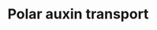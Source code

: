 ---
annotations:
- id: PW:0000103
  parent: regulatory pathway
  type: Pathway Ontology
  value: transport pathway
- id: PW:0000465
  parent: signaling pathway
  type: Pathway Ontology
  value: hormone signaling pathway
authors:
- Pjaiswal
- MaintBot
- Fehrhart
- DeSl
- Teacup
- Mkutmon
- Eweitz
- Egonw
citedin:
- link: PMC4702781
  title: Expression Atlas update—an integrated database of gene and protein expression
    in humans, animals and plants (2016)
description: Polar auxin transport pathway of rice. Even though we have shown a representative
  diagram of influx and efflux proteins on different but adjacent cells, the auxin
  influx and efflux transport proteins when present in the same cell, are often located
  in the plasma membrane of cell's opposite side or on the sides (left/right). All
  the different paralogs of influx and efflux proteins may not be present in the same
  cell. Often their expression and localization is tissue, cell, organ and development
  stage specific. This helps in directing the flow of auxin towards 'auxin maxima'
  sites in plant organs and cells as needed. In some cases auxin can permeate through
  the plasma membrane.
last-edited: 2021-05-21
organisms:
- Oryza sativa
redirect_from:
- /index.php/Pathway:WP2940
- /instance/WP2940
- /instance/WP2940_r124694
revision: r124694
schema-jsonld:
- '@context': https://schema.org/
  '@id': https://wikipathways.github.io/pathways/WP2940.html
  '@type': Dataset
  creator:
    '@type': Organization
    name: WikiPathways
  description: Polar auxin transport pathway of rice. Even though we have shown a
    representative diagram of influx and efflux proteins on different but adjacent
    cells, the auxin influx and efflux transport proteins when present in the same
    cell, are often located in the plasma membrane of cell's opposite side or on the
    sides (left/right). All the different paralogs of influx and efflux proteins may
    not be present in the same cell. Often their expression and localization is tissue,
    cell, organ and development stage specific. This helps in directing the flow of
    auxin towards 'auxin maxima' sites in plant organs and cells as needed. In some
    cases auxin can permeate through the plasma membrane.
  keywords:
  - (H+)x2
  - H+
  - OS01G0643300
  - OS01G0715600
  - OS01G0802700
  - OS01G0856500
  - OS01G0919800
  - OS02G0743400
  - OS03G0244600
  - OS05G0447200
  - OS05G0576900
  - OS06G0232300
  - OS06G0660200
  - OS08G0529000
  - OS09G0505400
  - OS10G0147400
  - OS11G0122800
  - OS11G0137000
  - OS11G0169200
  - OS12G0133800
  - indole-3-acetate
  - indole-3-acetic acid
  license: CC0
  name: Polar auxin transport
seo: CreativeWork
title: Polar auxin transport
wpid: WP2940
---